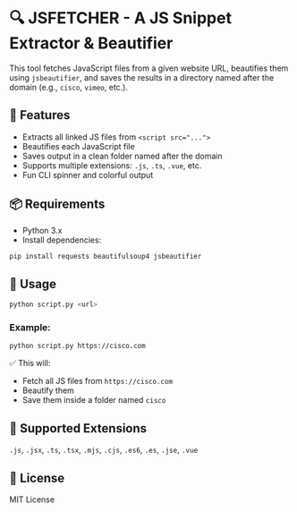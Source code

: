 
# 🔍 JSFETCHER - A JS Snippet Extractor & Beautifier

This tool fetches JavaScript files from a given website URL, beautifies them using `jsbeautifier`, and saves the results in a directory named after the domain (e.g., `cisco`, `vimeo`, etc.).

## 🚀 Features

- Extracts all linked JS files from `<script src="...">`
- Beautifies each JavaScript file
- Saves output in a clean folder named after the domain
- Supports multiple extensions: `.js`, `.ts`, `.vue`, etc.
- Fun CLI spinner and colorful output

## 📦 Requirements

- Python 3.x
- Install dependencies:

```bash
pip install requests beautifulsoup4 jsbeautifier
```

## 📁 Usage

```bash
python script.py <url>
```

### Example:

```bash
python script.py https://cisco.com
```

✅ This will:
- Fetch all JS files from `https://cisco.com`
- Beautify them
- Save them inside a folder named `cisco`

## 🧠 Supported Extensions

`.js`, `.jsx`, `.ts`, `.tsx`, `.mjs`, `.cjs`, `.es6`, `.es`, `.jse`, `.vue`


## 📄 License

MIT License